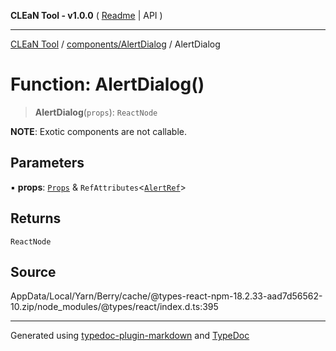 **CLEaN Tool - v1.0.0** ( [Readme](../../../README.md) \| API )

***

[CLEaN Tool](../../../modules.md) / [components/AlertDialog](../README.md) / AlertDialog

# Function: AlertDialog()

> **AlertDialog**(`props`): `ReactNode`

**NOTE**: Exotic components are not callable.

## Parameters

▪ **props**: [`Props`](../private/interfaces/Props.md) & `RefAttributes`\<[`AlertRef`](../interfaces/AlertRef.md)\>

## Returns

`ReactNode`

## Source

AppData/Local/Yarn/Berry/cache/@types-react-npm-18.2.33-aad7d56562-10.zip/node\_modules/@types/react/index.d.ts:395

***

Generated using [typedoc-plugin-markdown](https://www.npmjs.com/package/typedoc-plugin-markdown) and [TypeDoc](https://typedoc.org/)
